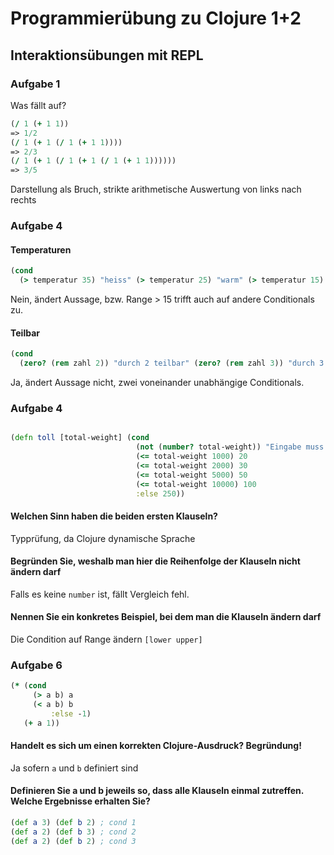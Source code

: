 # Programmierübung zu Clojure 1+2

## Interaktionsübungen mit REPL

### Aufgabe 1

Was fällt auf?

```clojure
(/ 1 (+ 1 1))
=> 1/2
(/ 1 (+ 1 (/ 1 (+ 1 1))))
=> 2/3
(/ 1 (+ 1 (/ 1 (+ 1 (/ 1 (+ 1 1))))))
=> 3/5
```

Darstellung als Bruch, strikte arithmetische Auswertung von links nach rechts

### Aufgabe 4

#### Temperaturen

```clojure
(cond
  (> temperatur 35) "heiss" (> temperatur 25) "warm" (> temperatur 15) "mittel" :else "kalt")
```

Nein, ändert Aussage, bzw. Range > 15 trifft auch auf andere Conditionals zu.

#### Teilbar

```clojure
(cond
  (zero? (rem zahl 2)) "durch 2 teilbar" (zero? (rem zahl 3)) "durch 3 teilbar" :else "weder durch 2 noch durch 3 teilbar")
```

Ja, ändert Aussage nicht, zwei voneinander unabhängige Conditionals.

### Aufgabe 4

```clojure

(defn toll [total-weight] (cond
                            (not (number? total-weight)) "Eingabe muss Zahl sein!" (<= total-weight 0) "Zahl muss größer 0 sein!"
                            (<= total-weight 1000) 20
                            (<= total-weight 2000) 30
                            (<= total-weight 5000) 50 
                            (<= total-weight 10000) 100 
                            :else 250))
```

#### Welchen Sinn haben die beiden ersten Klauseln?

Typprüfung, da Clojure dynamische Sprache

#### Begründen Sie, weshalb man hier die Reihenfolge der Klauseln nicht ändern darf
Falls es keine `number` ist, fällt Vergleich fehl.

#### Nennen Sie ein konkretes Beispiel, bei dem man die Klauseln ändern darf
Die Condition auf Range ändern `[lower upper]`

### Aufgabe 6

```clojure
(* (cond 
     (> a b) a 
     (< a b) b
         :else -1) 
   (+ a 1))
```
#### Handelt es sich um einen korrekten Clojure-Ausdruck? Begründung!
Ja sofern `a` und `b` definiert sind

#### Definieren Sie a und b jeweils so, dass alle Klauseln einmal zutreffen. Welche Ergebnisse erhalten Sie?
```clojure
(def a 3) (def b 2) ; cond 1
(def a 2) (def b 3) ; cond 2
(def a 2) (def b 2) ; cond 3
```

